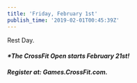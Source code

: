 ```yaml
---
title: 'Friday, February 1st'
publish_time: '2019-02-01T00:45:39Z'
---
```


Rest Day.

#### ***\*The CrossFit Open starts February 21st!***

#### ***Register at: Games.CrossFit.com.***
